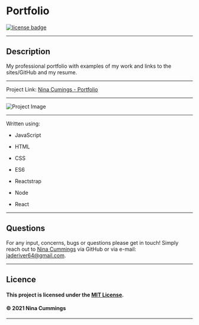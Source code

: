 
# Portfolio
<a href='https://opensource.org/licenses/MIT'><img src='https://img.shields.io/badge/license-MIT-blueviolet' alt='license badge'></a>

---------------------------------------

## Description
My professional portfolio with examples of my work and links to the sites/GitHub and my resume.

---------------------------------------

Project Link: 
[Nina Cumings - Portfolio](https://pacific-oasis-90582.herokuapp.com/)

---------------------------------------


![Project Image](/assets/readme/screenshot.png)

---------------------------------------

Written using:

                    
* JavaScript
   
* HTML
   
* CSS
   
* ES6
   
* Reactstrap
   
* Node

* React
   

---------------------------------------

## Questions

For any input, concerns, bugs or questions please get in touch!  Simply reach out to [Nina Cummings](https://github.com/jaderiver62/) via GitHub or via e-mail: jaderiver64@gmail.com.

---------------------------------------

## Licence


#### This project is licensed under the [MIT License](https://opensource.org/licenses/MIT).
#### &copy; 2021 Nina Cummings

---------------------------------------
    